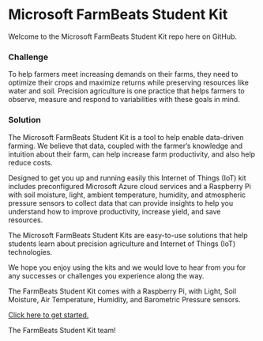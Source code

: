 Microsoft FarmBeats Student Kit
===============================

Welcome to the Microsoft FarmBeats Student Kit repo here on GitHub.

### Challenge

To help farmers meet increasing demands on their farms, they need to optimize
their crops and maximize returns while preserving resources like water and soil.
Precision agriculture is one practice that helps farmers to observe, measure and
respond to variabilities with these goals in mind.

### Solution

The Microsoft FarmBeats Student Kit is a tool to help enable data-driven
farming. We believe that data, coupled with the farmer’s knowledge and intuition
about their farm, can help increase farm productivity, and also help reduce
costs.

Designed to get you up and running easily this Internet of Things (IoT) kit
includes preconfigured Microsoft Azure cloud services and a Raspberry Pi with
soil moisture, light, ambient temperature, humidity, and atmospheric pressure
sensors to collect data that can provide insights to help you understand how to
improve productivity, increase yield, and save resources.

The Microsoft FarmBeats Student Kits are easy-to-use solutions that help
students learn about precision agriculture and Internet of Things (IoT)
technologies.

We hope you enjoy using the kits and we would love to hear from you for any
successes or challenges you experience along the way.

The FarmBeats Student Kit comes with a Raspberry Pi, with Light, Soil Moisture, Air Temperature, Humidity, and
    Barometric Pressure sensors.

 [Click here to get started.](https://github.com/richstep/studentkit/blob/master/Indoor-m1/readme.md)
  


The FarmBeats Student Kit team!
